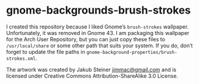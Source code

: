 # gnome-backgrounds-brush-strokes

I created this repository because I liked Gnome’s `brush-strokes` wallpaper.
Unfortunately, it was removed in Gnome 43. I am packaging this wallpaper for the
Arch User Repository, but you can just copy these files to `/usr/local/share` or
some other path that suits your system. If you do, don’t forget to update the
file paths in `gnome-background-properties/brush-strokes.xml`.

The artwork was created by Jakub Steiner <jimmac@gmail.com> and is licensed under
Creative Commons Attribution-ShareAlike 3.0 License.

